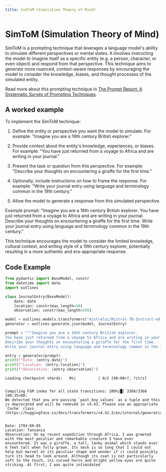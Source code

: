 ```yaml
---
title: SimToM (Simulation Theory of Mind)
---
```


# SimToM (Simulation Theory of Mind)


SimToM is a prompting technique that leverages a language model's ability to simulate different perspectives or mental states. It involves instructing the model to imagine itself as a specific entity (e.g. a person, character, or even object) and respond from that perspective. This technique aims to generate more nuanced, context-aware responses by encouraging the model to consider the knowledge, biases, and thought processes of the simulated entity.
    
Read more about this prompting technique in [The Prompt Report: A Systematic Survey of Prompting Techniques](https://arxiv.org/abs/2406.06608).

## A worked example


To implement the SimToM technique:

1. Define the entity or perspective you want the model to simulate. For example: "Imagine you are a 19th century British explorer."

2. Provide context about the entity's knowledge, experiences, or biases. For example: "You have just returned from a voyage to Africa and are writing in your journal."

3. Present the task or question from this perspective. For example: "Describe your thoughts on encountering a giraffe for the first time."

4. Optionally, include instructions on how to frame the response. For example: "Write your journal entry using language and terminology common in the 19th century."

5. Allow the model to generate a response from this simulated perspective.

Example prompt:
"Imagine you are a 19th century British explorer. You have just returned from a voyage to Africa and are writing in your journal. Describe your thoughts on encountering a giraffe for the first time. Write your journal entry using language and terminology common in the 19th century."

This technique encourages the model to consider the limited knowledge, cultural context, and writing style of a 19th century explorer, potentially resulting in a more authentic and era-appropriate response.

  
## Code Example





```python
from pydantic import BaseModel, constr
from datetime import date
import outlines

class JournalEntry(BaseModel):
    date: date
    location: constr(max_length=50)
    observation: constr(max_length=500)

model = outlines.models.transformers("mistralai/Mistral-7B-Instruct-v0.1", device="cuda")
generator = outlines.generate.json(model, JournalEntry)

prompt = """Imagine you are a 19th century British explorer. 
You have just returned from a voyage to Africa and are writing in your journal. 
Describe your thoughts on encountering a giraffe for the first time. 
Write your journal entry using language and terminology common in the 19th century."""

entry = generator(prompt)
print(f"Date: {entry.date}")
print(f"Location: {entry.location}")
print(f"Observation: {entry.observation}")
```


    Loading checkpoint shards:   0%|          | 0/2 [00:00<?, ?it/s]


    Compiling FSM index for all state transitions: 100%|█| 3368/3368 [00:35<00:
    We detected that you are passing `past_key_values` as a tuple and this is deprecated and will be removed in v4.43. Please use an appropriate `Cache` class (https://huggingface.co/docs/transformers/v4.41.3/en/internal/generation_utils#transformers.Cache)


    Date: 1793-09-05
    Location: Tanzania
    Observation: On my recent expedition through Africa, I was greeted with the most peculiar and remarkable creature I have ever encountered. It was a giraffe, a tall, lanky animal which stands over 6 feet tall when fully grown. Its neck is so long that I could not help but marvel at its peculiar shape and wonder if it could possibly turn its head to look around. Although its coat is not particularly soft to the touch, its curved horns and bright yellow eyes are quite striking. At first, I was quite intimidated

